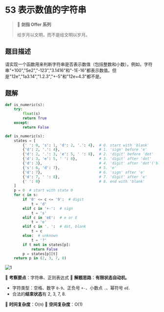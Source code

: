 # 53 表示数值的字符串

> 🌟 **剑指 Offer 系列**
>
> 给岁月以文明，而不是给文明以岁月。

## 题目描述

请实现一个函数用来判断字符串是否表示数值（包括整数和小数）。例如，字符串"+100","5e2","-123","3.1416"和"-1E-16"都表示数值。但是"12e","1a3.14","1.2.3","+-5"和"12e+4.3"都不是。

## 题解

```python
def is_numeric(s):
    try:
        float(s)
        return True
    except:
        return False
```

```python
def is_numeric(s):
    states = [
        {' ': 0, 's': 1, 'd': 2, '.': 4},  # 0. start with 'blank'
        {'d': 2, '.': 4},                  # 1. 'sign' before 'e'
        {'d': 2, '.': 3, 'e': 5, ' ': 8},  # 2. 'digit' before 'dot'
        {'d': 3, 'e': 5, ' ': 8},          # 3. 'digit' after 'dot'
        {'d': 3},                          # 4. 'digit' after 'dot'('blank' before 'dot')
        {'s': 6, 'd': 7},                  # 5. 'e'
        {'d': 7},                          # 6. 'sign' after 'e'
        {'d': 7, ' ': 8},                  # 7. 'digit' after 'e'
        {' ': 8}                           # 8. end with 'blank'
    ]
    p = 0  # start with state 0
    for c in s:
        if '0' <= c <= '9':  # digit
            t = 'd'
        elif c in '+-':  # sign
            t = 's'
        elif c in 'eE':  # e or E
            t = 'e'
        elif c in '. ':  # dot, blank
            t = c
        else:  # unknown
            t = '?'
        if t not in states[p]:
            return False
        p = states[p][t]
    return p in (2, 3, 7, 8)
```

![1](https://tva1.sinaimg.cn/large/007S8ZIlly1gitofdf0wyj30y00qc101.jpg)

🍥 **考察要点**：字符串、正则表达式
🍬 **解题思路**：**有限状态自动机**。

- 字符类型：空格、数字 `0-9`、正负号 `+-`、小数点 `.`、幂符号 `eE`.
- 合法的**结束状态**有 2, 3, 7, 8.

🍉 **时间复杂度**：O(n)
🍭 **空间复杂度**：O(1)
